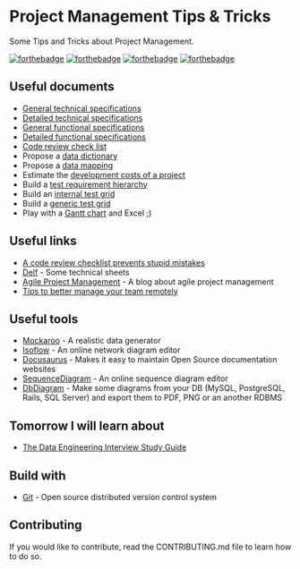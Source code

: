 # Project Management Tips & Tricks

Some Tips and Tricks about Project Management.

[![forthebadge](https://forthebadge.com/images/badges/you-didnt-ask-for-this.svg)](http://forthebadge.com) [![forthebadge](https://forthebadge.com/images/badges/contains-technical-debt.svg)](http://forthebadge.com)  [![forthebadge](https://forthebadge.com/images/badges/check-it-out.svg)](http://forthebadge.com)  [![forthebadge](https://forthebadge.com/images/badges/built-with-love.svg)](http://forthebadge.com)

## Useful documents

* [General technical specifications](https://github.com/evandycke/project-management-tips-tricks/wiki/General-technical-specifications)
* [Detailed technical specifications](https://github.com/evandycke/project-management-tips-tricks/wiki/Detailed-technical-specifications)
* [General functional specifications](https://github.com/evandycke/project-management-tips-tricks/wiki/General-functional-specifications)
* [Detailed functional specifications](https://github.com/evandycke/project-management-tips-tricks/wiki/Detailed-functional-specifications)
* [Code review check list](https://github.com/evandycke/project-management-tips-tricks/wiki/Code-review-checklist)
* Propose a [data dictionary](./resources/data_dictionary.xltx)
* Propose a [data mapping](./resources/data_mapping.xltx)
* Estimate the [development costs of a project](./resources/cost_estimate.xltx)
* Build a [test requirement hierarchy](./resources/test_requirement_hierarchy.xltm)
* Build an [internal test grid](./resources/internal_test_grid.xltx)
* Build a [generic test grid](./resources/generic_test_grid.xltx)
* Play with a [Gantt chart](./resources/gantt_chart.xltx) and Excel ;)

## Useful links

* [A code review checklist prevents stupid mistakes](https://dev.to/bosepchuk/a-code-review-checklist-prevents-stupid-mistakes-o6)
* [Delf](http://www.delf.fr/) - Some technical sheets
* [Agile Project Management](https://gestiondeprojets.wordpress.com/) - A blog about agile project management
* [Tips to better manage your team remotely](https://fr.blog.pop.work/popwork-management-tips/popwork-tips-to-better-manage-your-team-remotely/)

## Useful tools

* [Mockaroo](https://www.mockaroo.com/) - A realistic data generator
* [Isoflow](https://isoflow.io/) - An online network diagram editor
* [Docusaurus](https://docusaurus.io/en/) - Makes it easy to maintain Open Source documentation websites
* [SequenceDiagram](https://sequencediagram.org/) - An online sequence diagram editor
* [DbDiagram](https://dbdiagram.io/d) - Make some diagrams from your DB (MySQL, PostgreSQL, Rails, SQL Server) and export them to PDF, PNG or an another RDBMS

## Tomorrow I will learn about

* [The Data Engineering Interview Study Guide](https://betterprogramming.pub/the-data-engineering-interview-study-guide-6f09420dd972)

## Build with

* [Git](https://git-scm.com) - Open source distributed version control system

## Contributing

If you would like to contribute, read the CONTRIBUTING.md file to learn how to do so.
